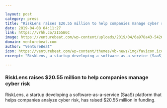 ```yaml
---

layout: post
category: press
title: "RiskLens raises $20.55 million to help companies manage cyber risk"
date: 2019-04-08 04:11:27
link: https://vrhk.co/2I55B6C
image: https://venturebeat.com/wp-content/uploads/2019/04/6a978a43-5426-4245-a94f-a40babc74673.png?w=1200&strip=all
domain: venturebeat.com
author: "VentureBeat"
icon: https://venturebeat.com/wp-content/themes/vb-news/img/favicon.ico
excerpt: "RiskLens, a startup developing a software-as-a-service (SaaS) platform that helps companies analyze cyber risk, has raised $20.55 million in funding."

---
```


### RiskLens raises $20.55 million to help companies manage cyber risk

RiskLens, a startup developing a software-as-a-service (SaaS) platform that helps companies analyze cyber risk, has raised $20.55 million in funding.
